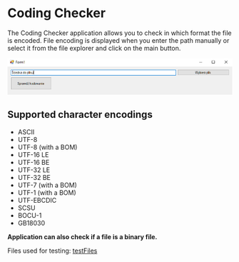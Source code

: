 ﻿# Coding Checker

The Coding Checker application allows you to check in which format the file is encoded.
File encoding is displayed when you enter the path manually or select it from the file explorer and click on the main button.

![Application GUI](form.png)

## Supported character encodings
* ASCII
* UTF-8 
* UTF-8 (with a BOM)
* UTF-16 LE
* UTF-16 BE
* UTF-32 LE
* UTF-32 BE
* UTF-7 (with a BOM)
* UTF-1 (with a BOM)
* UTF-EBCDIC
* SCSU
* BOCU-1
* GB18030

**Application can also check if a file is a binary file.**

Files used for testing: [testFiles](testFiles)